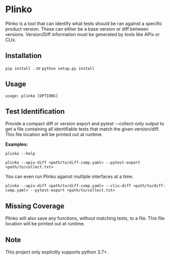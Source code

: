 # Plinko
Plinko is a tool that can identify what tests should be ran against a specific product version. These can either be a base version or diff between versions. Version/Diff information must be generated by tools like APIx or CLIx.

Installation
------------
```pip install .```
or
```python setup.py install```


Usage
-----
```usage: plinko [OPTIONS]```

Test Identification
-------------------
Provide a compact diff or version export and pytest --collect-only output to get a file containing all identifiable tests that match the given version/diff. This file location will be printed out at runtime.

**Examples:**

```plinko --help```

```plinko --apix-diff <path/to/diff-comp.yaml> --pytest-export <path/to/collect.txt>```

You can even run Plinko against multiple interfaces at a time.

```plinko --apix-diff <path/to/diff-comp.yaml> --clix-diff <path/to/diff-comp.yaml> --pytest-export <path/to/collect.txt>```

Missing Coverage
----------------
Plinko will also save any functions, without matching tests, to a file. This file location will be printed out at runtime.

Note
----
This project only explicitly supports python 3.7+.
